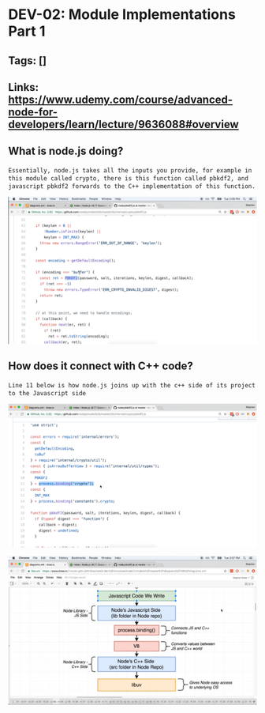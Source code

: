 # DEV-02: Module Implementations Part 1

## Tags: []

## Links: <https://www.udemy.com/course/advanced-node-for-developers/learn/lecture/9636088#overview>

## What is node.js doing?

    Essentially, node.js takes all the inputs you provide, for example in this module called crypto, there is this function called pbkdf2, and 
    javascript pbkdf2 forwards to the C++ implementation of this function.

![""](../images/DEV-02/DEV-02-A1.png)

## How does it connect with C++ code?

    Line 11 below is how node.js joins up with the c++ side of its project to the Javascript side

![""](../images/DEV-02/DEV-02-A2.png)

![""](../images/DEV-02/DEV-02-A3.png)
